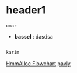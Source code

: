 # header1 

`omar`

- **bassel** : dasdsa

```sh

karim

```

[HmmAlloc Flowchart](https://drive.google.com/file/d/1wqNep75u7eh6Wcb0aI4pvsSguaOm9Nc7/view?usp=drive_link)
[pavly](https://git-scm.com/book/en/v2/Customizing-Git-Git-Configuration)
